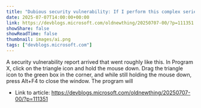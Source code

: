```yaml
---
title: "Dubious security vulnerability: If I perform this complex series of manual steps, I can crash a program I am running"
date: 2025-07-07T14:00:00+00:00
link: https://devblogs.microsoft.com/oldnewthing/20250707-00/?p=111351
showShare: false
showReadTime: false
thumbnail: images/ai.png
tags: ["devblogs.microsoft.com"]
---
```

A security vulnerability report arrived that went roughly like this. In Program X, click on the triangle icon and hold the mouse down. Drag the triangle icon to the green box in the corner, and while still holding the mouse down, press Alt+F4 to close the window. The program will

- Link to article: https://devblogs.microsoft.com/oldnewthing/20250707-00/?p=111351